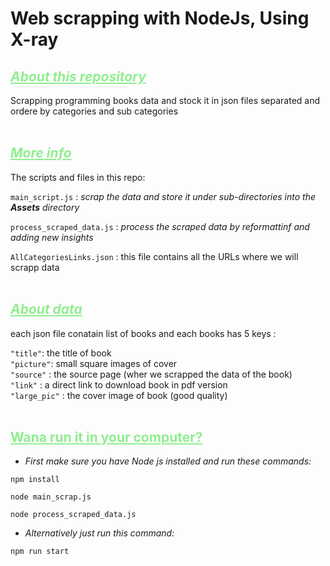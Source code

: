 # Web scrapping with NodeJs, Using X-ray

##  <i style="color:lightgreen"> <u> About this repository </i> </u>

Scrapping programming books data and stock it in json files separated and ordere by categories and sub categories
<br>
<br>

##  <i style="color:lightgreen"> <u> More info </i> </u>

The scripts and files in this repo: <br> 

`main_script.js`  : <i> scrap the data and store it under sub-directories into the <b>Assets</b> directory </i> <br>

`process_scraped_data.js` : <i> process the scraped data by reformattinf and adding new insights </i> <br>

`AllCategoriesLinks.json` : this file contains all the URLs where we will scrapp data
<br>
<br>

##  <i style="color:lightgreen"> <u> About data </i> </u>
each json file conatain list of books and each books has 5 keys : <br> 

`"title"`: the title of book  
`"picture"`: small square images of cover  
`"source"` : the source page (wher we scrapped the data of the book)  
`"link"` :  a direct link to download book in pdf version  
`"large_pic"` : the cover image of book (good quality)
<br>
<br>

##  <span style="color:lightgreen"> <u> Wana run it in your computer? </span> </u>
* <i> First make sure you have Node js installed and run these commands:</i> 

>
```
npm install
```
```
node main_scrap.js
```
```
node process_scraped_data.js
```


* <i> Alternatively just run this command:</i> 
```
npm run start
```

